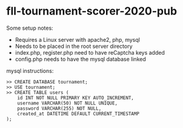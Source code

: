 # fll-tournament-scorer-2020-pub

Some setup notes:
* Requires a Linux server with apache2, php, mysql
* Needs to be placed in the root server directory
* index.php, register.php need to have reCaptcha keys added
* config.php needs to have the mysql database linked

mysql instructions:
```
>> CREATE DATABASE tournament;
>> USE tournament;
>> CREATE TABLE users (
    id INT NOT NULL PRIMARY KEY AUTO_INCREMENT,
    username VARCHAR(50) NOT NULL UNIQUE,
    password VARCHAR(255) NOT NULL,
    created_at DATETIME DEFAULT CURRENT_TIMESTAMP
);
```
